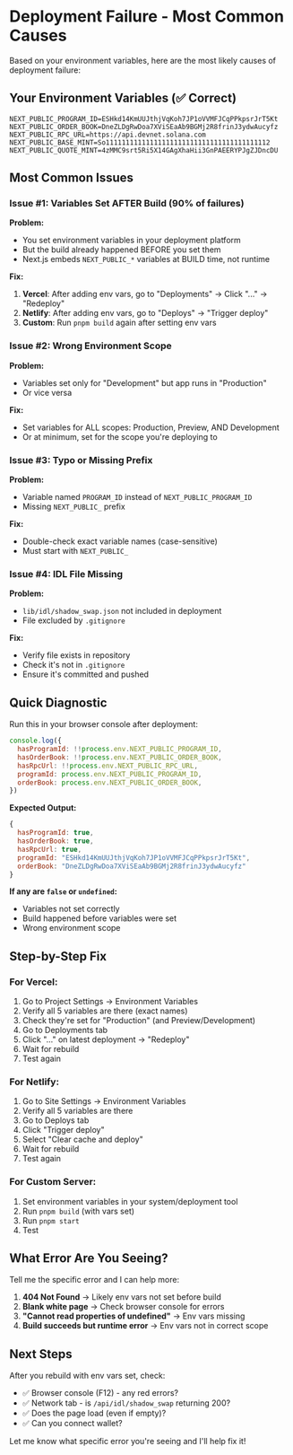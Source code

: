 # Deployment Failure - Most Common Causes

Based on your environment variables, here are the most likely causes of deployment failure:

## Your Environment Variables (✅ Correct)
```env
NEXT_PUBLIC_PROGRAM_ID=ESHkd14KmUUJthjVqKoh7JP1oVVMFJCqPPkpsrJrT5Kt
NEXT_PUBLIC_ORDER_BOOK=DneZLDgRwDoa7XViSEaAb9BGMj2R8frinJ3ydwAucyfz
NEXT_PUBLIC_RPC_URL=https://api.devnet.solana.com
NEXT_PUBLIC_BASE_MINT=So11111111111111111111111111111111111111112
NEXT_PUBLIC_QUOTE_MINT=4zMMC9srt5Ri5X14GAgXhaHii3GnPAEERYPJgZJDncDU
```

## Most Common Issues

### Issue #1: Variables Set AFTER Build (90% of failures)

**Problem:**
- You set environment variables in your deployment platform
- But the build already happened BEFORE you set them
- Next.js embeds `NEXT_PUBLIC_*` variables at BUILD time, not runtime

**Fix:**
1. **Vercel**: After adding env vars, go to "Deployments" → Click "..." → "Redeploy"
2. **Netlify**: After adding env vars, go to "Deploys" → "Trigger deploy"
3. **Custom**: Run `pnpm build` again after setting env vars

### Issue #2: Wrong Environment Scope

**Problem:**
- Variables set only for "Development" but app runs in "Production"
- Or vice versa

**Fix:**
- Set variables for ALL scopes: Production, Preview, AND Development
- Or at minimum, set for the scope you're deploying to

### Issue #3: Typo or Missing Prefix

**Problem:**
- Variable named `PROGRAM_ID` instead of `NEXT_PUBLIC_PROGRAM_ID`
- Missing `NEXT_PUBLIC_` prefix

**Fix:**
- Double-check exact variable names (case-sensitive)
- Must start with `NEXT_PUBLIC_`

### Issue #4: IDL File Missing

**Problem:**
- `lib/idl/shadow_swap.json` not included in deployment
- File excluded by `.gitignore`

**Fix:**
- Verify file exists in repository
- Check it's not in `.gitignore`
- Ensure it's committed and pushed

## Quick Diagnostic

Run this in your browser console after deployment:

```javascript
console.log({
  hasProgramId: !!process.env.NEXT_PUBLIC_PROGRAM_ID,
  hasOrderBook: !!process.env.NEXT_PUBLIC_ORDER_BOOK,
  hasRpcUrl: !!process.env.NEXT_PUBLIC_RPC_URL,
  programId: process.env.NEXT_PUBLIC_PROGRAM_ID,
  orderBook: process.env.NEXT_PUBLIC_ORDER_BOOK,
})
```

**Expected Output:**
```javascript
{
  hasProgramId: true,
  hasOrderBook: true,
  hasRpcUrl: true,
  programId: "ESHkd14KmUUJthjVqKoh7JP1oVVMFJCqPPkpsrJrT5Kt",
  orderBook: "DneZLDgRwDoa7XViSEaAb9BGMj2R8frinJ3ydwAucyfz"
}
```

**If any are `false` or `undefined`:**
- Variables not set correctly
- Build happened before variables were set
- Wrong environment scope

## Step-by-Step Fix

### For Vercel:
1. Go to Project Settings → Environment Variables
2. Verify all 5 variables are there (exact names)
3. Check they're set for "Production" (and Preview/Development)
4. Go to Deployments tab
5. Click "..." on latest deployment → "Redeploy"
6. Wait for rebuild
7. Test again

### For Netlify:
1. Go to Site Settings → Environment Variables
2. Verify all 5 variables are there
3. Go to Deploys tab
4. Click "Trigger deploy"
5. Select "Clear cache and deploy"
6. Wait for rebuild
7. Test again

### For Custom Server:
1. Set environment variables in your system/deployment tool
2. Run `pnpm build` (with vars set)
3. Run `pnpm start`
4. Test

## What Error Are You Seeing?

Tell me the specific error and I can help more:

1. **404 Not Found** → Likely env vars not set before build
2. **Blank white page** → Check browser console for errors
3. **"Cannot read properties of undefined"** → Env vars missing
4. **Build succeeds but runtime error** → Env vars not in correct scope

## Next Steps

After you rebuild with env vars set, check:
- ✅ Browser console (F12) - any red errors?
- ✅ Network tab - is `/api/idl/shadow_swap` returning 200?
- ✅ Does the page load (even if empty)?
- ✅ Can you connect wallet?

Let me know what specific error you're seeing and I'll help fix it!

